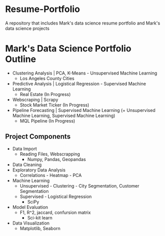 # Resume-Portfolio
A repository that includes Mark's data science resume portfolio and Mark's data science projects

# Mark's Data Science Portfolio Outline
   - Clustering Analysis | PCA, K-Means - Unsupervised Machine Learning
      - Los Angeles County Cities
   - Predictive Analysis | Logistical Regression - Supervised Machine Learning
      - Real Estate (In Progress)
   - Webscraping | Scrapy
      - Stock Market Ticker (In Progress)
   - Pipeline Forecasting | Supervised Machine Learning (+ Unsupervised Machine Learning, Supervised Machine Learning)
      - MQL Pipeline (In Progress)

## Project Components
   - Data Import
      - Reading Files, Webscrapping
         - Numpy, Pandas, Geopandas
   - Data Cleaning
   - Exploratory Data Analysis
      - Correlations - Heatmap - PCA
   - Machine Learning
      - Unsupervised - Clustering - City Segmentation, Customer Segmentation
      - Supervised - Logistical Regression
         - SciPy
   - Model Evaluation
      - F1, R^2, jaccard, confursion matrix
         - Sci-kit learn
   - Data Visualization
      - Matplotlib, Seaborn
